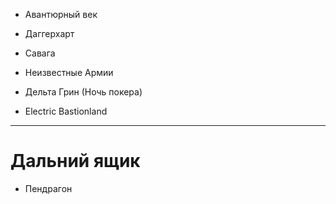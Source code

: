 - Авантюрный век
- Даггерхарт
- Савага

- Неизвестные Армии
- Дельта Грин (Ночь покера)
-  Electric Bastionland

---
# Дальний ящик
- Пендрагон 